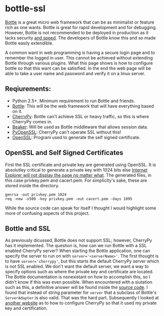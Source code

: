 # bottle-ssl

[Bottle][bottle] is a great micro web framework that can be as minimalist or
feature rich as one wants.  Bottle is great for rapid development and for
debugging. However, Bottle is not recommended to be deployed in production as it
lacks security [and speed][serverOptions].  The developers of Bottle know this
and so made Bottle easily extendible.

A common want in web programming is having a secure login page and to remember
the logged in user.  This cannot be achieved without extending Bottle through
various plugins.  What this page shows is how to configure bottle so that this
want can be satisified.  In the end the web page will be able to take a user
name and password and verify it on a linux server.

## Reqiurements:

- Python 2.5+.  Minimum requirement to run Bottle and friends.
- [Bottle][bottle]: This will be the web framework that will have everything based on it.
- [CherryPy][cherrypy]: Bottle can't achieve SSL or heavy traffic, so this is where CherryPy comes in.
- [Beaker][beaker]: Will be used as Bottle middleware that allows session data.
- [PyOpenSSL][pyopenssl]: CherryPy can't operate SSL without this!
- [OpenSSL][openssl]: Program used to generate the self signed certificate.

## OpenSSL and Self Signed Certificates

First the SSL certificate and private key are generated using OpenSSL.  It is
absolutley critical to generate a private key with 1024 bits else [Internet
Explorer will not display the page no matter what][1024bit].  The generated
files, in this case privkey.pem and cacert.pem.  For simplicity's sake, these
are stored inside the directory.

	genrsa -out privkey.pem 1024
	req -new -x509 -key privkey.pem -out cacert.pem -days 1095

While the source code can speak for itself I thought I would highlight some
more of confusing aspects of this project. 

## Bottle and SSL

As previously dicussed, Bottle does not support SSL; however, CherryPy has it
implemented.  The question is, how can we run Bottle with a SSL enabled CherryPy
server?  When starting the Bottle application, one can specify the server to run
on with `server='<serverName>'`.  The first thought is to have
`server='cherrypy'`, but this starts the default CherryPy server which is not
SSL enabled.  We don't want the default server, we want a way to specify options
such as where the private key and certificate are located.  The Bottle
documentation is nonexistant on how to accomplish this, so I didn't know if this
was even possible.  When encountered with a siutation such as this, a definitive
answer will be found inside the [source code][bottleGitHub].  I found that
instead of string parameter for `server` that a subclass of Bottle's
`ServerAdapter` is also valid.  That was the hard part. Subsequently I looked at
[another website][cherrypySSL] as to how to configure CherryPy so that it used
my private key and certification.

[bottle]: http://bottlepy.org/
[bottleGitHub]: https://github.com/defnull/bottle/blob/master/bottle.py
[cherrypy]: http://cherrypy.org/
[cherrypySSL]: http://webpy.org/cookbook/ssl
[beaker]: http://beaker.readthedocs.org/en/latest/
[pyopenssl]: https://launchpad.net/pyopenssl 
[openssl]: http://openssl.org/
[serverOptions]: http://bottlepy.org/docs/dev/deployment.html#server-options
[1024bit]: http://technet.microsoft.com/en-us/security/advisory/2661254
